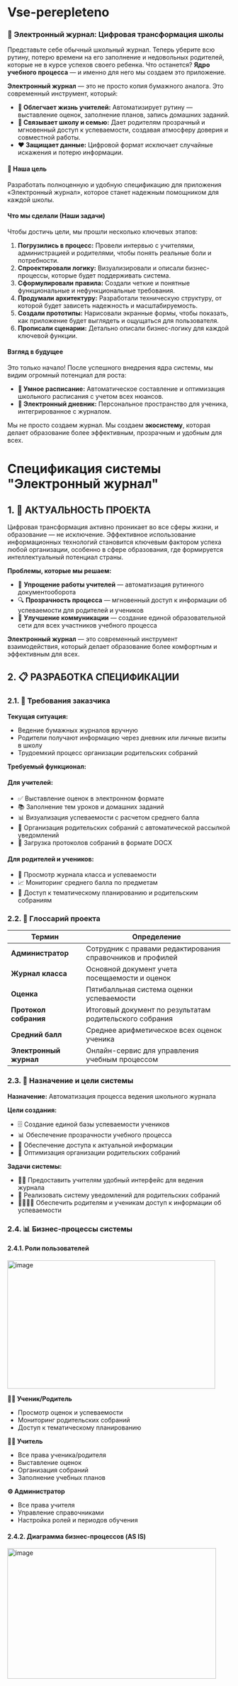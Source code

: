 # Vse-perepleteno


### **🚀 Электронный журнал: Цифровая трансформация школы**

Представьте себе обычный школьный журнал. Теперь уберите всю рутину, потерю времени на его заполнение и недовольных родителей, которые не в курсе успехов своего ребенка. Что останется? **Ядро учебного процесса** — и именно для него мы создаем это приложение.

**Электронный журнал** — это не просто копия бумажного аналога. Это современный инструмент, который:

*   **🤍 Облегчает жизнь учителей:** Автоматизирует рутину — выставление оценок, заполнение планов, запись домашних заданий.
*   **💙 Связывает школу и семью:** Дает родителям прозрачный и мгновенный доступ к успеваемости, создавая атмосферу доверия и совместной работы.
*   **❤️ Защищает данные:** Цифровой формат исключает случайные искажения и потерю информации.

#### **🎯 Наша цель**

Разработать полноценную и удобную спецификацию для приложения «Электронный журнал», которое станет надежным помощником для каждой школы.

#### **Что мы сделали (Наши задачи)**

Чтобы достичь цели, мы прошли несколько ключевых этапов:

1.  **Погрузились в процесс:** Провели интервью с учителями, администрацией и родителями, чтобы понять реальные боли и потребности.
2.  **Спроектировали логику:** Визуализировали и описали бизнес-процессы, которые будет поддерживать система.
3.  **Сформулировали правила:** Создали четкие и понятные функциональные и нефункциональные требования.
4.  **Продумали архитектуру:** Разработали техническую структуру, от которой будет зависеть надежность и масштабируемость.
5.  **Создали прототипы:** Нарисовали экранные формы, чтобы показать, как приложение будет выглядеть и ощущаться для пользователя.
6.  **Прописали сценарии:** Детально описали бизнес-логику для каждой ключевой функции.

#### **Взгляд в будущее**

Это только начало! После успешного внедрения ядра системы, мы видим огромный потенциал для роста:

*   **📅 Умное расписание:** Автоматическое составление и оптимизация школьного расписания с учетом всех нюансов.
*   **📖 Электронный дневник:** Персональное пространство для ученика, интегрированное с журналом.

Мы не просто создаем журнал. Мы создаем **экосистему**, которая делает образование более эффективным, прозрачным и удобным для всех.

# Спецификация системы "Электронный журнал"

## 1. 🎯 АКТУАЛЬНОСТЬ ПРОЕКТА

Цифровая трансформация активно проникает во все сферы жизни, и образование — не исключение. Эффективное использование информационных технологий становится ключевым фактором успеха любой организации, особенно в сфере образования, где формируется интеллектуальный потенциал страны.

**Проблемы, которые мы решаем:**
- 📝 **Упрощение работы учителей** — автоматизация рутинного документооборота
- 🔍 **Прозрачность процесса** — мгновенный доступ к информации об успеваемости для родителей и учеников
- 🤝 **Улучшение коммуникации** — создание единой образовательной сети для всех участников учебного процесса

**Электронный журнал** — это современный инструмент взаимодействия, который делает образование более комфортным и эффективным для всех.

## 2. 📋 РАЗРАБОТКА СПЕЦИФИКАЦИИ

### 2.1. 💬 Требования заказчика

**Текущая ситуация:**
- Ведение бумажных журналов вручную
- Родители получают информацию через дневник или личные визиты в школу
- Трудоемкий процесс организации родительских собраний

**Требуемый функционал:**

#### Для учителей:
- ✅ Выставление оценок в электронном формате
- 📚 Заполнение тем уроков и домашних заданий
- 📊 Визуализация успеваемости с расчетом среднего балла
- 👥 Организация родительских собраний с автоматической рассылкой уведомлений
- 📄 Загрузка протоколов собраний в формате DOCX

#### Для родителей и учеников:
- 👀 Просмотр журнала класса и успеваемости
- 📈 Мониторинг среднего балла по предметам
- 📅 Доступ к тематическому планированию и родительским собраниям

### 2.2. 📖 Глоссарий проекта

| Термин | Определение |
|--------|-------------|
| **Администратор** | Сотрудник с правами редактирования справочников и профилей |
| **Журнал класса** | Основной документ учета посещаемости и оценок |
| **Оценка** | Пятибалльная система оценки успеваемости |
| **Протокол собрания** | Итоговый документ по результатам родительского собрания |
| **Средний балл** | Среднее арифметическое всех оценок ученика |
| **Электронный журнал** | Онлайн-сервис для управления учебным процессом |

### 2.3. 🎯 Назначение и цели системы

**Назначение:** Автоматизация процесса ведения школьного журнала

**Цели создания:**
- 🗄️ Создание единой базы успеваемости учеников
- 📊 Обеспечение прозрачности учебного процесса
- 🔔 Обеспечение доступа к актуальной информации
- 📅 Оптимизация организации родительских собраний

**Задачи системы:**
- 👨‍🏫 Предоставить учителям удобный интерфейс для ведения журнала
- 📧 Реализовать систему уведомлений для родительских собраний
- 👨‍👩‍👧‍👦 Обеспечить родителям и ученикам доступ к информации об успеваемости

### 2.4. 📊 Бизнес-процессы системы

#### 2.4.1. Роли пользователей

<img width="469" height="290" alt="image" src="https://github.com/user-attachments/assets/5cc7931d-9f89-4343-856c-4d4275ee41ee" />


**👨‍🎓 Ученик/Родитель**
- Просмотр оценок и успеваемости
- Мониторинг родительских собраний
- Доступ к тематическому планированию

**👨‍🏫 Учитель**
- Все права ученика/родителя
- Выставление оценок
- Организация собраний
- Заполнение учебных планов

**⚙️ Администратор**
- Все права учителя
- Управление справочниками
- Настройка ролей и периодов обучения

#### 2.4.2. Диаграмма бизнес-процессов (AS IS)

<img width="471" height="295" alt="image" src="https://github.com/user-attachments/assets/4cd88d47-829b-4d4b-8fdf-044d826c63ae" />
